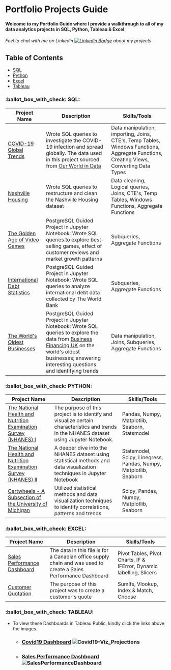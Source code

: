 <h1>
  Portfolio Projects Guide
</h1>

<h4>
  Welcome to my Portfolio Guide where I provide a walkthrough to all of my data analytics projects in SQL, Python, Tableau & Excel:
 </h4>
 <h6>

Feel to chat with me on Linkedin [![Linkedin Badge](https://img.shields.io/badge/-Oluwatobi_Ndom-blue?style=flat&logo=Linkedin&logoColor=white)](https://www.linkedin.com/in/oluwatobi-n-a8145a79/) about my projects

 
 
 ## Table of Contents
- [SQL](#ballot_box_with_check-sql)
- [Python](#ballot_box_with_check-python)
- [Excel](#ballot_box_with_check-excel)
- [Tableau](#ballot_box_with_check-tableau)
 



  
  


 <h3>:ballot_box_with_check: SQL:</h3>                      
  
  
| Project Name  |   Description | Skills/Tools |
| ------------- | ------------- | ------------ |
| <a href="https://github.com/Tobitoke/PortfolioProjects/blob/main/SQL/Covid19%20Global%20-%20DataExploration.sql" target="_blank">COVID-19 Global Trends </a> | Wrote SQL queries to investigate the COVID-19 infection and spread globally. The data used in this project sourced from <a href="https://ourworldindata.org/covid-deaths" target="_blank">Our World in Data</a> | Data manipulation, importing, Joins, CTE's, Temp Tables, Windows Functions, Aggregate Functions, Creating Views, Converting Data Types  |
| <a href="https://github.com/Tobitoke/PortfolioProjects/blob/main/SQL/NashvilleHousing%20-%20Data%20Cleaning.sql" target="_blank">Nashville Housing </a> | Wrote SQL queries to restructure and clean the Nashville Housing dataset  | Data cleaning, Logical queries, Joins, CTE's, Temp Tables, Windows Functions, Aggregate Functions | 
| <a href="https://github.com/Tobitoke/PortfolioProjects/blob/main/SQL/The%20Golden%20Age%20of%20Video%20Games.ipynb" target="_blank">The Golden Age of Video Games </a> | PostgreSQL Guided Project in Jupyter Notebook: Wrote SQL queries to explore best-selling games, effect of customer reviews and market growth patterns  | Subqueries, Aggregate Functions |  
| <a href="https://github.com/Tobitoke/PortfolioProjects/blob/main/SQL/International%20Debt%20Statistics.ipynb" target="_blank">International Debt Statistics </a> | PostgreSQL Guided Project in Jupyter Notebook: Wrote SQL queries to analyze international debt data collected by The World Bank  | Subqueries, Aggregate Functions |
| <a href="https://github.com/Tobitoke/PortfolioProjects/blob/main/SQL/The%20World's%20Oldest%20Businesses.ipynb" target="_blank">The World's Oldest Businesses </a> | PostgreSQL Guided Project in Jupyter Notebook: Wrote SQL queries to explore the data from <a href="https://BusinessFinancing.co.uk" target="_blank">Business Financing UK</a> on the world's oldest businesses; answering interesting questions and identifying trends | Data manipulation, Joins, Subqueries, Aggregate Functions |

  
  
 <h3>:ballot_box_with_check: PYTHON:</h3>                      
  
  
| Project Name  |   Description | Skills/Tools |
| ------------- | ------------- | ------------ |
|  <a href="https://github.com/Tobitoke/PortfolioProjects/blob/main/PYTHON/NHANES%20I%20-%20Data%20Exploration.ipynb" target="_blank">The National Health and Nutrition Examination Survey (NHANES) I</a> | The purpose of this project is to identify and visualize certain characteristics and trends in the NHANES dataset using Jupyter Notebook. | Pandas, Numpy, Matplotlib, Seaborn, Statsmodel |
| <a href="https://github.com/Tobitoke/PortfolioProjects/blob/main/PYTHON/NHANES%20II%20-%20Data%20Exploration.ipynb" target="_blank">The National Health and Nutrition Examination Survey (NHANES) II</a> | A deeper dive into the NHANES dataset using statistical methods and data visualization techniques in Jupyter Notebook | Statsmodel, Scipy, Linegress, Pandas, Numpy, Matplotlib, Seaborn  |
| <a href="https://github.com/Tobitoke/PortfolioProjects/blob/main/PYTHON/Cartwheel%20%20-%20Data%20Exploration.ipynb" target="_blank">Cartwheels - A Subsection of the University of Michigan</a> | Utilized statistical methods and data visualization techniques to identify correlations, patterns and trends | Scipy, Pandas, Numpy, Matplotlib, Seaborn  |

  
  
 <h3>:ballot_box_with_check: EXCEL:</h3>                      
  
  
| Project Name  |   Description | Skills/Tools |
| ------------- | ------------- | ------------ |
|  <a href="https://github.com/Tobitoke/PortfolioProjects/blob/main/EXCEL/Dashboard%20-%20Pivot%20Tables%2C%20Pivot%20Charts%2C%20Slicers.xlsx" target="_blank">Sales Performance Dashboard</a> | The data in this file is for a Canadian office supply chain and was used to create a Sales Performance Dashboard| Pivot Tables, Pivot Charts, IF & IFError, Dynamic labelling, Slicers|
| <a href="https://github.com/Tobitoke/PortfolioProjects/blob/main/EXCEL/Quotation%20-%20Sumifs%2C%20Vloookup%2C%20Choose%2C%20Index%20%26%20Match.xlsx" target="_blank">Customer Quotation</a> | The purpose of this project was to create a customer's quote  | SumIfs, Vlookup, Index & Match, Choose |  

      
     
<h3>:ballot_box_with_check: TABLEAU:</h3>


-  To view these Dashboards in Tableau Public, kindly click the links above the images.
    <h3>
    
     - <a href="https://public.tableau.com/app/profile/oluwatobi.ndom/viz/CovidDataVisualization_16650337890860/Dashboard1" target="_blank">Covid19 Dashboard</a>
       ![Covid19-Viz_Projections](https://user-images.githubusercontent.com/98953710/195890615-546fd4b4-b28a-4b46-8924-3aa615c3ee04.png) 
       
       <h3>
       
       <h3>
       
      - <a href="https://public.tableau.com/app/profile/oluwatobi.ndom/viz/SalesPerformanceDashboard_16651210027870/SalesPerformanceDashboard" target="_blank">Sales Performance Dashboard</a>
      ![SalesPerformanceDashboard](https://user-images.githubusercontent.com/98953710/195890847-1a17ab06-c6c9-4596-a4a0-3c14be75bbb7.png)
      
      </h3>
